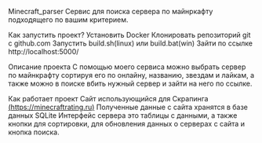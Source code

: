 Minecraft_parser
Сервис для поиска сервера по майнркафту подходящего по вашим критерием.

Как запустить проект?
Установить Docker
Клонировать репозиторий git с github.com
Запустить build.sh(linux) или build.bat(win)
Зайти по ссылке http://localhost:5000/

Описание проекта
С помощью моего сервиса можно выбрать сервер по майнкрафту сортируя его по онлайну, названию, звездам и лайкам, а также можно в поиске вбить нужный сервер и зайти на него по ссылке.

Как работает проект
Сайт использующийся для Скрапинга  [(https://minecraftrating.ru)](https://minecraftrating.ru)
Полученные данные с сайта хранятся в базе данных SQLite
Интерфейс сервера это таблицы с данными, а также кнопки для сортировки, для обновления данных о серверах с сайта и кнопка поиска.
